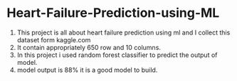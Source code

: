 # Heart-Failure-Prediction-using-ML

1. This project is all about heart failure prediction using ml and I collect this dataset form kaggle.com
2. It contain appropriately 650 row and 10 columns.
3. In this project i used random forest classifier to predict the output of model.
4. model output is 88% it is a good model to build.
